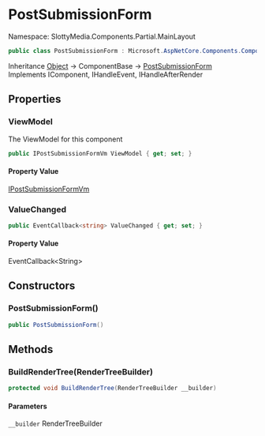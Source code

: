 # PostSubmissionForm

Namespace: SlottyMedia.Components.Partial.MainLayout

```csharp
public class PostSubmissionForm : Microsoft.AspNetCore.Components.ComponentBase, Microsoft.AspNetCore.Components.IComponent, Microsoft.AspNetCore.Components.IHandleEvent, Microsoft.AspNetCore.Components.IHandleAfterRender
```

Inheritance [Object](https://docs.microsoft.com/en-us/dotnet/api/system.object) → ComponentBase → [PostSubmissionForm](./slottymedia.components.partial.mainlayout.postsubmissionform.md)<br>
Implements IComponent, IHandleEvent, IHandleAfterRender

## Properties

### **ViewModel**

The ViewModel for this component

```csharp
public IPostSubmissionFormVm ViewModel { get; set; }
```

#### Property Value

[IPostSubmissionFormVm](./slottymedia.backend.viewmodel.interfaces.ipostsubmissionformvm.md)<br>

### **ValueChanged**

```csharp
public EventCallback<string> ValueChanged { get; set; }
```

#### Property Value

EventCallback&lt;String&gt;<br>

## Constructors

### **PostSubmissionForm()**

```csharp
public PostSubmissionForm()
```

## Methods

### **BuildRenderTree(RenderTreeBuilder)**

```csharp
protected void BuildRenderTree(RenderTreeBuilder __builder)
```

#### Parameters

`__builder` RenderTreeBuilder<br>
